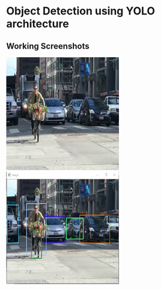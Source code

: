 # Object Detection using YOLO architecture

## Working Screenshots

<img src="https://github.com/KKhushhalR2405/YOLO/blob/master/images/test3.jpg" width="300" height="300">

<img src="https://github.com/KKhushhalR2405/YOLO/blob/master/output/output3.PNG" width="300" height="300">